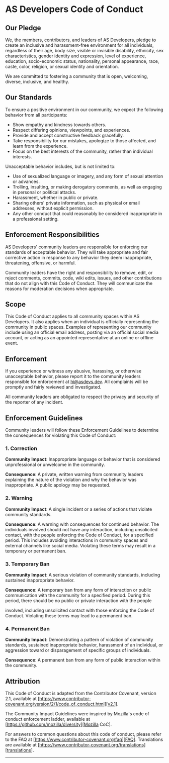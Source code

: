 # AS Developers Code of Conduct

## Our Pledge

We, the members, contributors, and leaders of AS Developers, pledge to create an inclusive and harassment-free environment for all individuals, regardless of their age, body size, visible or invisible disability, ethnicity, sex characteristics, gender identity and expression, level of experience, education, socio-economic status, nationality, personal appearance, race, caste, color, religion, or sexual identity and orientation.

We are committed to fostering a community that is open, welcoming, diverse, inclusive, and healthy.

## Our Standards

To ensure a positive environment in our community, we expect the following behavior from all participants:

* Show empathy and kindness towards others.
* Respect differing opinions, viewpoints, and experiences.
* Provide and accept constructive feedback gracefully.
* Take responsibility for our mistakes, apologize to those affected, and learn from the experience.
* Focus on the best interests of the community, rather than individual interests.

Unacceptable behavior includes, but is not limited to:

* Use of sexualized language or imagery, and any form of sexual attention or advances.
* Trolling, insulting, or making derogatory comments, as well as engaging in personal or political attacks.
* Harassment, whether in public or private.
* Sharing others' private information, such as physical or email addresses, without explicit permission.
* Any other conduct that could reasonably be considered inappropriate in a professional setting.

## Enforcement Responsibilities

AS Developers' community leaders are responsible for enforcing our standards of acceptable behavior. They will take appropriate and fair corrective action in response to any behavior they deem inappropriate, threatening, offensive, or harmful.

Community leaders have the right and responsibility to remove, edit, or reject comments, commits, code, wiki edits, issues, and other contributions that do not align with this Code of Conduct. They will communicate the reasons for moderation decisions when appropriate.

## Scope

This Code of Conduct applies to all community spaces within AS Developers. It also applies when an individual is officially representing the community in public spaces. Examples of representing our community include using an official email address, posting via an official social media account, or acting as an appointed representative at an online or offline event.

## Enforcement

If you experience or witness any abusive, harassing, or otherwise unacceptable behavior, please report it to the community leaders responsible for enforcement at [hi@asdevs.dev](mailto:hi@asdevs.dev). All complaints will be promptly and fairly reviewed and investigated.

All community leaders are obligated to respect the privacy and security of the reporter of any incident.

## Enforcement Guidelines

Community leaders will follow these Enforcement Guidelines to determine the consequences for violating this Code of Conduct:

### 1. Correction

**Community Impact**: Inappropriate language or behavior that is considered unprofessional or unwelcome in the community.

**Consequence**: A private, written warning from community leaders explaining the nature of the violation and why the behavior was inappropriate. A public apology may be requested.

### 2. Warning

**Community Impact**: A single incident or a series of actions that violate community standards.

**Consequence**: A warning with consequences for continued behavior. The individuals involved should not have any interaction, including unsolicited contact, with the people enforcing the Code of Conduct, for a specified period. This includes avoiding interactions in community spaces and external channels like social media. Violating these terms may result in a temporary or permanent ban.

### 3. Temporary Ban

**Community Impact**: A serious violation of community standards, including sustained inappropriate behavior.

**Consequence**: A temporary ban from any form of interaction or public communication with the community for a specified period. During this period, there should be no public or private interaction with the people

 involved, including unsolicited contact with those enforcing the Code of Conduct. Violating these terms may lead to a permanent ban.

### 4. Permanent Ban

**Community Impact**: Demonstrating a pattern of violation of community standards, sustained inappropriate behavior, harassment of an individual, or aggression toward or disparagement of specific groups of individuals.

**Consequence**: A permanent ban from any form of public interaction within the community.

## Attribution

This Code of Conduct is adapted from the Contributor Covenant, version 2.1, available at [https://www.contributor-covenant.org/version/2/1/code_of_conduct.html][v2.1].

The Community Impact Guidelines were inspired by Mozilla's code of conduct enforcement ladder, available at [https://github.com/mozilla/diversity][Mozilla CoC].

For answers to common questions about this code of conduct, please refer to the FAQ at [https://www.contributor-covenant.org/faq][FAQ]. Translations are available at [https://www.contributor-covenant.org/translations][translations].

---
